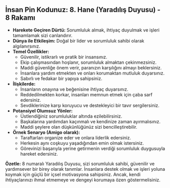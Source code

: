 ## İnsan Pin Kodunuz: 8. Hane (Yaradılış Duyusu) - 8 Rakamı

* **Harekete Geçiren Dürtü:** Sorumluluk almak, ihtiyaç duyulmak ve işleri tamamlamak sizi canlandırır.
* **Dünya ile Etkileşim:** Doğal bir lider ve sorumluluk sahibi olarak algılanırsınız. 
* **Temel Özellikler:**
    * Güvenilir, istikrarlı ve pratik bir insansınız.
    * Ekip çalışmasından hoşlanır, sorumluluk almaktan çekinmezsiniz.
    * Maddi güvenliğe önem verir, paranızın karşılığını almayı beklersiniz.
    * İnsanlara yardım etmekten ve onları korumaktan mutluluk duyarsınız.
    * Sabırlı ve fedakar bir yapıya sahipsiniz.
* **İlişkilerde:**
    * İnsanların onayına ve beğenisine ihtiyaç duyarsınız.
    * Reddedilmekten korkar, insanları memnun etmek için çaba sarf edersiniz.
    * Sevdiklerinize karşı koruyucu ve destekleyici bir tavır sergilersiniz.
* **Potansiyel Olumsuz Yönler:**
    * Üstlendiğiniz sorumluluklar altında ezilebilirsiniz.
    * Başkalarına yardımdan kaçınmalı ve kendinize zaman ayırmalısınız.
    * Maddi şeylere olan düşkünlüğünüz sizi bencilleştirebilir.
* **Örnek Senaryo (Amigo olarak):** 
    * Taraftarları organize eder ve onlara liderlik edersiniz.
    * Herkesin aynı coşkuyu yaşadığından emin olmak istersiniz. 
    * Görevinizi başarıyla yerine getirmenin verdiği sorumluluk duygusuyla hareket edersiniz. 

**Özetle:** 8 numaralı Yaradılış Duyusu, sizi sorumluluk sahibi, güvenilir ve yardımsever bir birey olarak tanımlar. İnsanlara destek olmak ve işleri yoluna koymak için güçlü bir içsel motivasyona sahipsiniz. Ancak, kendi ihtiyaçlarınızı ihmal etmemeye ve dengeyi korumaya özen göstermelisiniz. 
